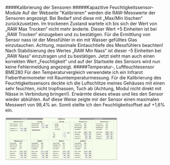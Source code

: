 ####Kalibrierung der Sensoren
#####Kapazitive Feuchtigkeitssensor-Module
Auf der Webseite "Kalibrieren" werden die RAW-Messwerte der Sensoren angezeigt. Bei Bedarf sind diese mit „Max/Min löschen“ zurückzusetzen. Im trockenen Zustand wartete ich bis sich der Wert von „RAW Max Trocken“ nicht mehr änderte. Dieser Wert +5 Einheiten ist bei „RAW Trocken“ einzugeben und zu bestätigen.
Für die Ermittlung von Sensor nass ist der Messfühler in ein mit Wasser gefülltes Glas einzutauchen. Achtung, maximale Eintauchtiefe des Messfühlers beachten!
Nach Stabilisierung des Wertes „RAW Min Nass“ ist dieser –5 Einheiten bei „RAW Nass“ einzutragen und zu bestätigen.
Jetzt sieht man auch einen korrekten Wert „Feuchtigkeit“ und auf der Startseite des Sensors wird nun keine Fehlermeldung angezeigt.
#####Temperatur-, Luftfeuchtesensor BME280
Für den Temperaturvergleich verwendete ich ein Infrarot Fieberthermometer mit Raumtemperaturmessung.
Für die Kalibrierung des Feuchtigkeitssensors deckte ich die Luftschlitze meines Gehäuses mit einen sehr feuchten, nicht tropfnassen, Tuch ab (Achtung, Modul nicht direkt mit Nässe in Verbindung bringen!). Erwärmte dieses etwas und lies den Sensor wieder abkühlen. Auf diese Weise zeigte mir der Sensor einen maximalen Messwert von 98,4% an. Somit stellte ich den Feuchtigkeitsoffset auf +1,6% ein.

<img src="images/kalibrierung.JPG" width="70%" height="70%">